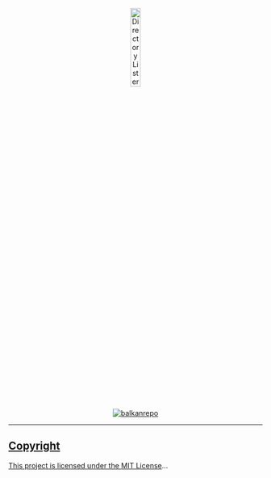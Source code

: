 <p align="center">
<img src="https://balkanrepo.io/img/logo.svg" alt="Directory Lister" width="20%">
</p>

<p align="center">
<a href="https://balkanrepo.github.io/"><img src="https://img.shields.io/badge/UX/UI%20Developer-Balkan's%20Repo-lightgrey?style=flat&logo=github" alt="balkanrepo">
</p>

---

Copyright
---------

This project is licensed under the [MIT License](https://balkanrepo.github.io/LICENSE)...

